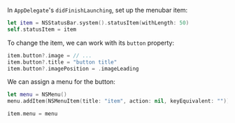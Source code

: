 In `AppDelegate`'s `didFinishLaunching`, set up the menubar item:

```swift
let item = NSStatusBar.system().statusItem(withLength: 50)
self.statusItem = item
```

To change the item, we can work with its `button` property:

```swift
item.button?.image = // ...
item.button?.title = "button title"
item.button?.imagePosition = .imageLeading
```

We can assign a menu for the button:

```swift
let menu = NSMenu()
menu.addItem(NSMenuItem(title: "item", action: nil, keyEquivalent: ""))

item.menu = menu
```
